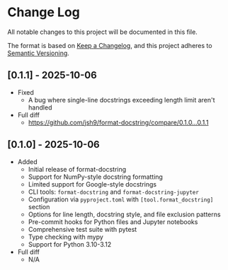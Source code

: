 # Change Log

All notable changes to this project will be documented in this file.

The format is based on
[Keep a Changelog](https://keepachangelog.com/en/1.1.0/), and this project
adheres to [Semantic Versioning](https://semver.org/spec/v2.0.0.html).

## [0.1.1] - 2025-10-06

- Fixed
  - A bug where single-line docstrings exceeding length limit aren't handled
- Full diff
  - https://github.com/jsh9/format-docstring/compare/0.1.0...0.1.1

## [0.1.0] - 2025-10-06

- Added
  - Initial release of format-docstring
  - Support for NumPy-style docstring formatting
  - Limited support for Google-style docstrings
  - CLI tools: `format-docstring` and `format-docstring-jupyter`
  - Configuration via `pyproject.toml` with `[tool.format_docstring]` section
  - Options for line length, docstring style, and file exclusion patterns
  - Pre-commit hooks for Python files and Jupyter notebooks
  - Comprehensive test suite with pytest
  - Type checking with mypy
  - Support for Python 3.10-3.12
- Full diff
  - N/A
